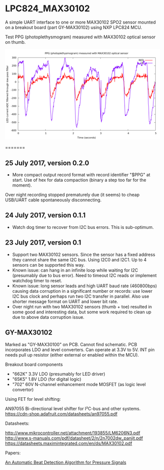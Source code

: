 # LPC824_MAX30102

A simple UART interface to one or more MAX30102 SPO2 sensor mounted on a breakout board 
(part GY-MAX30102) using NXP LPC824 MCU.

Test PPG (photoplethysmogram) measured with MAX30102 optical sensor on thumb.

![test run chart](./doc/run1.png)

=======

## 25 July 2017, version 0.2.0

* More compact output record format with record identifier "$PPG" at start. 
Use of hex for data compaction (binary a step too far for the moment).

Over night recording stopped prematurely due (it seems) to cheap USB/UART
cable spontaneously disconnecting. 

## 24 July 2017, version 0.1.1
* Watch dog timer to recover from I2C bus errors. This is sub-optimum.

## 23 July 2017, version 0.1

* Support two MAX30102 sensors. Since the sensor has a fixed address they cannot share
the same I2C bus. Using I2C0 and I2C1. Up to 4 sensors can be supported this way.
* Known issue: can hang in an infinite loop while waiting for I2C (presumably due to 
bus error). Need to timeout I2C reads or implement watchdog timer to reset.
* Known issue: long sensor leads and high UART baud rate (460800bps) causing data
corruption in a significant number or records: use lower I2C bus clock and perhaps
run two I2C transfer in parallel. Also use shorter message format on UART and 
lower bit rate.
* Over night run with two MAX30102 sensors (thumb + toe) resulted in some good and
interesting data, but some work required to clean up due to above data corruption
issue.


## GY-MAX30102

Marked as "GY-MAX30100" on PCB. Cannot find schematic. PCB incorporates LDO and level converters. Can operate at 3.3V to 5V.
INT pin needs pull up resistor (either external or enabled within the MCU).

Breakout board components

* "662K" 3.3V LDO (presumably for LED driver)
* "65K5" 1.8V LDO  (for digital logic)
* "702" 60V N-channel enhancement mode MOSFET (as logic level convertor)

Using FET for level shifting:

AN97055 Bi-directional level shifter for I²C-bus and other systems.
https://cdn-shop.adafruit.com/datasheets/an97055.pdf

Datasheets:

http://www.mikrocontroller.net/attachment/193855/LM6206N3.pdf
http://www.s-manuals.com/pdf/datasheet/2/n/2n7002dw_panjit.pdf
https://datasheets.maximintegrated.com/en/ds/MAX30102.pdf

Papers:

[An Automatic Beat Detection Algorithm
for Pressure Signals](./doc/BeatDetection.pdf)


